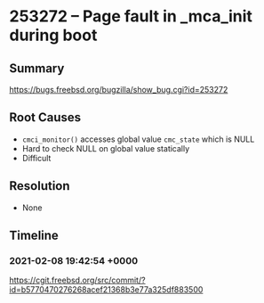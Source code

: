 # 253272 – Page fault in _mca_init during boot

## Summary

https://bugs.freebsd.org/bugzilla/show_bug.cgi?id=253272

## Root Causes

* `cmci_monitor()` accesses global value `cmc_state` which is NULL
* Hard to check NULL on global value statically
* Difficult

## Resolution

* None

## Timeline

### 2021-02-08 19:42:54 +0000

https://cgit.freebsd.org/src/commit/?id=b5770470276268acef21368b3e77a325df883500
